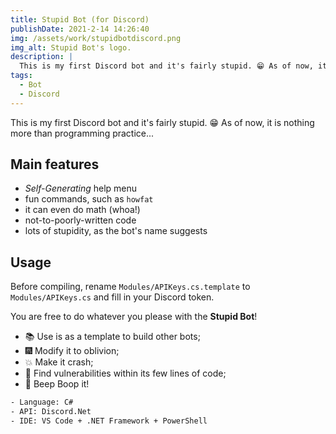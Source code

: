 ```yaml
---
title: Stupid Bot (for Discord)
publishDate: 2021-2-14 14:26:40
img: /assets/work/stupidbotdiscord.png
img_alt: Stupid Bot's logo.
description: |
  This is my first Discord bot and it's fairly stupid. 😁 As of now, it is nothing more than programming practice...
tags:
  - Bot
  - Discord
---
```


This is my first Discord bot and it's fairly stupid. 😁
As of now, it is nothing more than programming practice...

## Main features

- *Self-Generating* help menu
- fun commands, such as `howfat`
- it can even do math (whoa!)
- not-to-poorly-written code
- lots of stupidity, as the bot's name suggests

## Usage

Before compiling, rename `Modules/APIKeys.cs.template` to `Modules/APIKeys.cs` and fill in your Discord token.

You are free to do whatever you please with the **Stupid Bot**!

- 📚 Use is as a template to build other bots;
- 🎆 Modify it to oblivion;
- 💥 Make it crash;
- 🚪 Find vulnerabilities within its few lines of code;
- 🤖 Beep Boop it!

```txt
- Language: C#
- API: Discord.Net
- IDE: VS Code + .NET Framework + PowerShell
```
